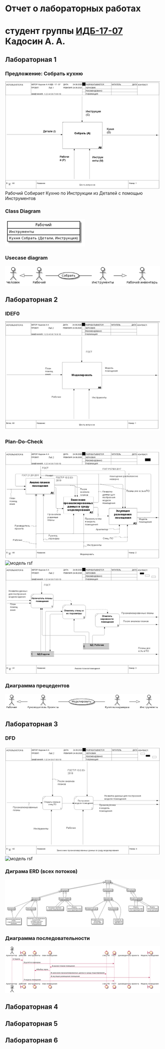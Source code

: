 # Отчет о лабораторных работах
# студент группы [ИДБ-17-07](https://github.com/stankin/design-part-1/wiki/list-idb-17-07) Кадосин А. А.

## Лабораторная 1

### Предложение: Собрать кухню
![none](https://github.com/KIllyzard/Kadosin.io/blob/master/1lab/Model.png)
Рабочий Собирает Кухню по Инструкции из Деталей с помощью Инструментов
### Class Diagram
![none](https://github.com/KIllyzard/Kadosin.io/blob/master/1lab/UML.png)

### Usecase diagram
![none](https://github.com/KIllyzard/Kadosin.io/blob/master/1lab/DP.png)

## Лабораторная 2
### IDEF0 
![none](https://github.com/KIllyzard/Kadosin.io/blob/master/2lab/IDEF0.png)
### Plan-Do-Check
![none](https://github.com/KIllyzard/Kadosin.io/blob/master/2lab/PDC.png)
![модель rsf](https://github.com/KIllyzard/Kadosin.io/blob/master/2lab/Model.rsf)
![none](https://github.com/KIllyzard/Kadosin.io/blob/master/2lab/DFD.png)
### Диаграмма прецедентов
![none](https://github.com/KIllyzard/Kadosin.io/blob/master/2lab/uml.png)
## Лабораторная 3
### DFD 
![none](https://github.com/KIllyzard/Kadosin.io/blob/master/2lab/DFD%20(2).png)
![модель rsf](https://github.com/KIllyzard/Kadosin.io/blob/master/2lab/Model.rsf)
### Диграма ERD (всех потоков)
![none](https://github.com/KIllyzard/Kadosin.io/blob/master/3lab/ERD.png)
### Диаграмма последовательности
![none](https://github.com/KIllyzard/Kadosin.io/blob/master/2lab/UML.png)
## Лабораторная 4

## Лабораторная 5

## Лабораторная 6

